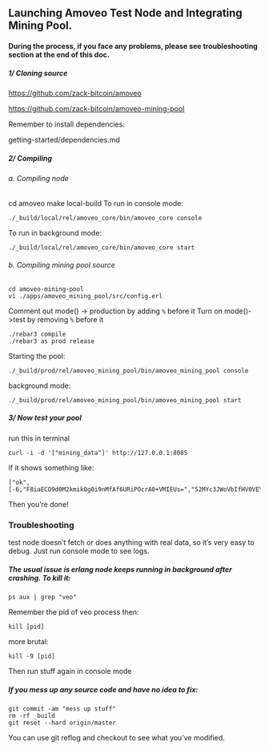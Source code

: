 
## Launching Amoveo Test Node and Integrating Mining Pool.

#### During the process, if you face any problems, please see troubleshooting section at the end of this doc.

##### 1/ Cloning source
https://github.com/zack-bitcoin/amoveo

https://github.com/zack-bitcoin/amoveo-mining-pool

Remember to install dependencies:

getting-started/dependencies.md

##### 2/ Compiling
###### a. Compiling node
cd amoveo
make local-build
To run in console mode:
```
./_build/local/rel/amoveo_core/bin/amoveo_core console
```
To run in background mode:
```
./_build/local/rel/amoveo_core/bin/amoveo_core start
```

###### b. Compiling mining pool source
```
cd amoveo-mining-pool
vi ./apps/amoveo_mining_pool/src/config.erl
```
Comment out mode() -> production by adding `%` before it
Turn on mode()->test by removing `%` before it
```
./rebar3 compile
./rebar3 as prod release
```

Starting the pool:
```
./_build/prod/rel/amoveo_mining_pool/bin/amoveo_mining_pool console
```
background mode:
```
./_build/prod/rel/amoveo_mining_pool/bin/amoveo_mining_pool start
```
##### 3/ Now test your pool
run this in terminal
```
curl -i -d '["mining_data"]' http://127.0.0.1:8085
```
If it shows something like:
```
["ok",[-6,"F8iaECO9d0M2kmik0g0i9nMfAf6URiPOcrA0+VMIEUs=","52MYc3JWoVbIfHV0VEYTWqH/uf+R+qk=",257]]
```
Then you’re done!

### Troubleshooting
test node doesn’t fetch or does anything with real data, so it’s very easy to debug. Just run console mode to see logs. 
##### The usual issue is erlang node keeps running in background after crashing. To kill it:
```
ps aux | grep "veo"
```
Remember the pid of veo process then:
```
kill [pid]
```
more brutal:
```
kill -9 [pid]
```
Then run stuff again in console mode

##### If you mess up any source code and have no idea to fix:
```
git commit -am "mess up stuff"
rm -rf _build
git reset --hard origin/master
```
You can use git reflog and checkout to see what you’ve modified.
